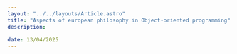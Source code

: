 ```yaml
---
layout: "../../layouts/Article.astro"
title: "Aspects of european philosophy in Object-oriented programming"
description:
  
date: 13/04/2025
---
```

